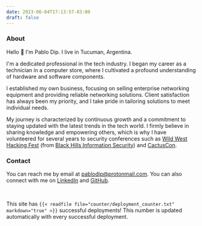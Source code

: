 ```yaml
---
date: 2023-06-04T17:13:57-03:00
draft: false
---
```


### About

Hello :wave: I'm Pablo Dip. I live in Tucuman, Argentina.

I'm a dedicated professional in the tech industry. I began my career as a technician in a computer store, where I cultivated a profound understanding of hardware and software components.

I established my own business, focusing on selling enterprise networking equipment and providing reliable networking solutions. Client satisfaction has always been my priority, and I take pride in tailoring solutions to meet individual needs.

My journey is characterized by continuous growth and a commitment to staying updated with the latest trends in the tech world. I firmly believe in sharing knowledge and empowering others, which is why I have volunteered for several years to security conferences such as [Wild West Hacking Fest](https://wildwesthackinfest.com/) (from [Black Hills Information Security](https://www.blackhillsinfosec.com/)) and [CactusCon](https://www.cactuscon.com/).

### Contact

You can reach me by email at [pablodip@protonmail.com](mailto:pablodip@protonmail.com).
You can also connect with me on [LinkedIn](https://www.linkedin.com/in/pablo-dip) and [GitHub](https://github.com/pdnt).

&nbsp;

This site has `{{< readfile file="counter/deployment_counter.txt" markdown="true" >}}` successful deployments!
This number is updated automatically with every successful deployment.
